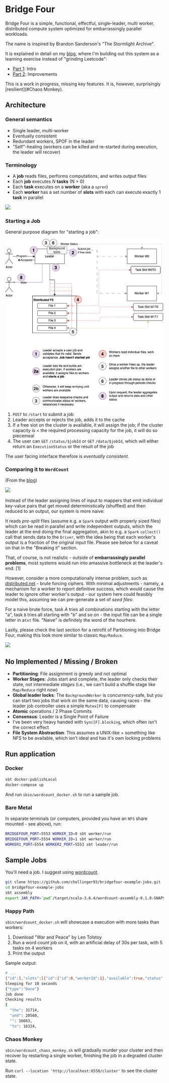 # Bridge Four

Bridge Four is a simple, functional, effectful, single-leader, multi worker, distributed compute system optimized for embarrassingly parallel workloads.

The name is inspired by Brandon Sanderson's "The Stormlight Archive".

It is explained in detail on my [blog](https://chollinger.com/blog/2023/06/building-a-functional-effectful-distributed-system-from-scratch-to-avoid-leetcode-part-1/), where I'm building out this system as a learning exercise instead of "grinding Leetcode":
- [Part 1](https://chollinger.com/blog/2023/06/building-a-functional-effectful-distributed-system-from-scratch-in-scala-3-just-to-avoid-leetcode-part-1/): Intro
- [Part 2](https://chollinger.com/blog/2024/02/improving-my-distributed-system-with-scala-3-consistency-guarantees-background-tasks-part-2/): Improvements

This is a work in progress, missing key features. It is, however, surprisingly [resilient](#Chaos Monkey).

## Architecture

### General semantics

- Single leader, multi-worker
- Eventually consistent
- Redundant workers, SPOF in the leader
- "Self"-healing (workers can be killed and re-started during execution, the leader will recover)

### Terminology

- A **job** reads files, performs computations, and writes output files
- Each **job** executes *N* **tasks** (N > 0)
- Each **task** executes on a **worker** (aka a `spren`)
- Each **worker** has a set number of **slots** with each can execute exactly 1 **task** in parallel

![](docs/DistributedSystem-Overview.drawio.png)

### Starting a Job

General purpose diagram for "starting a job":

![](docs/DistributedSystem-StartJob.drawio.png)

1. `POST` to `/start` to submit a job
2. Leader accepts or rejects the job, adds it to the cache
3. If a free slot on the cluster is available, it will assign the job; if the cluster capacity is < the required processing capacity for the job, it will do so piecemeal
4. The user can `GET` `/status/$jobId` or `GET` `/data/$jobId`, which will either return an `ExecutionStatus` or the result of the job

The user facing interface therefore is *eventually consistent*.

### Comparing it to `WordCount`

(From the [blog](https://chollinger.com/blog/2023/06/building-a-functional-effectful-distributed-system-from-scratch-to-avoid-leetcode-part-1/))

![](docs/DistributedSystem-WordCount.drawio.png)

Instead of the leader assigning lines of input to mappers that emit individual key-value pairs that get moved deterministically (shuffled) and then reduced to an output, our system is more naive:

It reads *pre-split* files (assume e.g. a `Spark` output with properly sized files) which can be read in parallel and write independent outputs, which the leader at the end doing the final aggregation, akin to e.g. a `Spark` `collect()` call that sends data to the `Driver`, with the idea being that each worker's output is a fraction of the original input file. Please see below for a caveat on that in the "Breaking it" section.

That, of course, is not realistic - outside of **embarrassingly parallel problems**, most systems would run into amassive bottleneck at the leader's end. [1]

However, consider a more computationally intense problem, such as [distributed.net](https://en.wikipedia.org/wiki/Distributed.net?useskin=vector) - brute forcing ciphers.
With minimal adjustments - namely, a mechanism for a worker to report definitive success, which would cause the leader to ignore other worker's output - our system here could feasibly model this, assuming we can pre-generate a set of *seed files*:

For a naive brute force, task *A* tries all combinations starting with the letter "a", task `B` tries all starting with "b" and so on - the input file can be a single letter in a`txt` file. "Naive" is definitely the word of the hourhere.

Lastly, please check the last section for a retrofit of Partitioning into Bridge Four, making this look more similar to classic `Map/Reduce`.

![](docs/DistributedSystem-WordCountV2.drawio.png)

## No Implemented / Missing / Broken

- **Partitioning**: File assignment is greedy and not optimal
- **Worker Stages**: Jobs start and complete, the leader only checks their state, not intermediate *stages* (i.e., we can't build a shuffle stage like `Map/Reduce` right now)
- **Global leader locks**: The `BackgroundWorker` is concurrency-safe, but you can start two jobs that work on the same data, causing races - the leader job controller uses a simple `Mutex[F]` to compensate
- **Atomic** operations / 2 Phase Commits
- **Consensus**: Leader is a Single Point of Failure
- I've been very heavy handed with `Sync[F].blocking`, which often isn't the correct effect
- **File System Abstraction**: This assumes a UNIX-like + something like NFS to be available, which isn't ideal and has it's own locking problems

## Run application

### Docker

```bash
sbt docker:publishLocal
docker-compose up
```

And run `sbin/wordcount_docker.sh` to run a sample job.

### Bare Metal

In separate terminals (or computers, provided you have an `NFS` share mounted - see above), run:

```bash
BRIDGEFOUR_PORT=5553 WORKER_ID=0 sbt worker/run
BRIDGEFOUR_PORT=5554 WORKER_ID=1 sbt worker/run
WORKER1_PORT=5554 WORKER2_PORT=5553 sbt leader/run
```

## Sample Jobs

You'll need a job. I suggest using [wordcount](https://github.com/chollinger93/bridgefour-example-jobs).

```bash
git clone https://github.com/chollinger93/bridgefour-example-jobs.git
cd bridgefour-example-jobs
sbt assembly
export JAR_PATH=`pwd`/target/scala-3.6.4/wordcount-assembly-0.1.0-SNAPSHOT.jar
```

### Happy Path

`sbin/wordcount_docker.sh` will showcase a execution with more tasks than workers:

1. Download "War and Peace" by Leo Tolstoy
2. Run a word count job on it, with an artificial delay of 30s per task, with 5 tasks on 4 workers
3. Print the output

Sample output:
```bash
# ...
{"id":1,"slots":[{"id":{"id":0,"workerId":1},"available":true,"status":{"type":"Done"},"taskId":{"id":1200393588,"jobId":-1368283400}},{"id":{"id":1,"workerId":1},"available":true,"status":{"type":"Done"},"taskId":{"id":1049728891,"jobId":-1368283400}}],"allSlots":[0,1],"availableSlots":[0,1],"runningTasks":[]}
Sleeping for 10 seconds
{"type":"Done"}
Job done
Checking results
{
  "the": 31714,
  "and": 20560,
  "": 16663,
  "to": 16324,
```

### Chaos Monkey

`sbin/wordcount_chaos_monkey.sh` will gradually murder your cluster and then recover by restarting a single worker, finishing the job in a degraded cluster state.

Run `curl --location 'http://localhost:6550/cluster'` to see the cluster state.
